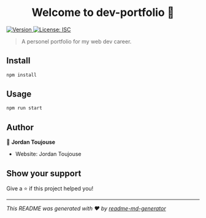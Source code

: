 <h1 align="center">Welcome to dev-portfolio 👋</h1>
<p>
  <a href="https://www.npmjs.com/package/dev-portfolio" target="_blank">
    <img alt="Version" src="https://img.shields.io/npm/v/dev-portfolio.svg">
  </a>
  <a href="#" target="_blank">
    <img alt="License: ISC" src="https://img.shields.io/badge/License-ISC-yellow.svg" />
  </a>
</p>

> A personel portfolio for my web dev career.

## Install

```sh
npm install
```

## Usage

```sh
npm run start
```

## Author

👤 **Jordan Toujouse**

- Website: Jordan Toujouse

## Show your support

Give a ⭐️ if this project helped you!

---

_This README was generated with ❤️ by [readme-md-generator](https://github.com/kefranabg/readme-md-generator)_
